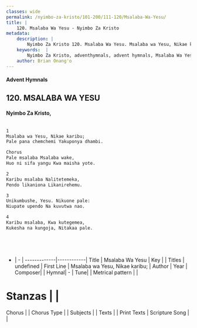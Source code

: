 ```yaml
---
classes: wide
permalink: /nyimbo-za-kristo/101-200/111-120/Msalaba-Wa-Yesu/
title: |
    120. Msalaba Wa Yesu - Nyimbo Za Kristo
metadata:
    description: |
        Nyimbo Za Kristo 120. Msalaba Wa Yesu. Msalaba wa Yesu, Nikae karibu;  Pale pana chemchemi Yakuponya dhambi.  Chorus Pale msalaba Msalaba wake,  Huo ni sifa yangu Kwa maisha yote.  
    keywords:  |
        Nyimbo Za Kristo, adventhymnals, advent hymnals, Msalaba Wa Yesu, Msalaba wa Yesu, Nikae karibu; . 
    author: Brian Onang'o
---
```


#### Advent Hymnals
## 120. MSALABA WA YESU
####  Nyimbo Za Kristo,

```txt

1
Msalaba wa Yesu, Nikae karibu; 
Pale pana chemchemi Yakuponya dhambi.

Chorus
Pale msalaba Msalaba wake, 
Huo ni sifa yangu Kwa maisha yote.

2
Karibu msalaba Nalitetemeka,
Pendo likaniona Likanirehemu.

3
Unikumbushe, Yesu. Nikuone pale: 
Niupate upendo Na kuvutwa nao.

4
Karibu msalaba, Kwa kutegemea, 
Kukesha na kungoja, Nitakaa pale.






```

- |   -  |
-------------|------------|
Title | Msalaba Wa Yesu |
Key |  |
Titles | undefined |
First Line | Msalaba wa Yesu, Nikae karibu;  |
Author | 
Year | 
Composer| |
Hymnal|  - |
Tune|  |
Metrical pattern | |
# Stanzas |  |
Chorus |  |
Chorus Type |  |
Subjects | |
Texts |  |
Print Texts | 
Scripture Song |  |
    
